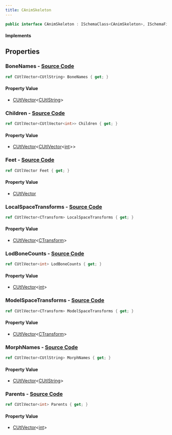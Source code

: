```yaml
---
title: CAnimSkeleton
---
```


```csharp
public interface CAnimSkeleton : ISchemaClass<CAnimSkeleton>, ISchemaField, ISchemaClass, INativeHandle
```

#### Implements

## Properties

### **BoneNames** - [Source Code](https://github.com/swiftly-solution/swiftlys2/blob/main/managed/src/SwiftlyS2.Generated/Schemas/Interfaces/CAnimSkeleton.cs#L20)

```csharp
ref CUtlVector<CUtlString> BoneNames { get; }
```

#### Property Value

- [CUtlVector](/docs/api/-1)<[CUtlString](/docs/api/shared/natives/cutlstring)>

### **Children** - [Source Code](https://github.com/swiftly-solution/swiftlys2/blob/main/managed/src/SwiftlyS2.Generated/Schemas/Interfaces/CAnimSkeleton.cs#L22)

```csharp
ref CUtlVector<CUtlVector<int>> Children { get; }
```

#### Property Value

- [CUtlVector](/docs/api/-1)<[CUtlVector](/docs/api/-1)<[int](https://learn.microsoft.com/dotnet/api/system.int32)>>

### **Feet** - [Source Code](https://github.com/swiftly-solution/swiftlys2/blob/main/managed/src/SwiftlyS2.Generated/Schemas/Interfaces/CAnimSkeleton.cs#L27)

```csharp
ref CUtlVector Feet { get; }
```

#### Property Value

- [CUtlVector](/docs/api/)

### **LocalSpaceTransforms** - [Source Code](https://github.com/swiftly-solution/swiftlys2/blob/main/managed/src/SwiftlyS2.Generated/Schemas/Interfaces/CAnimSkeleton.cs#L16)

```csharp
ref CUtlVector<CTransform> LocalSpaceTransforms { get; }
```

#### Property Value

- [CUtlVector](/docs/api/-1)<[CTransform](/docs/api/shared/natives/ctransform)>

### **LodBoneCounts** - [Source Code](https://github.com/swiftly-solution/swiftlys2/blob/main/managed/src/SwiftlyS2.Generated/Schemas/Interfaces/CAnimSkeleton.cs#L31)

```csharp
ref CUtlVector<int> LodBoneCounts { get; }
```

#### Property Value

- [CUtlVector](/docs/api/-1)<[int](https://learn.microsoft.com/dotnet/api/system.int32)>

### **ModelSpaceTransforms** - [Source Code](https://github.com/swiftly-solution/swiftlys2/blob/main/managed/src/SwiftlyS2.Generated/Schemas/Interfaces/CAnimSkeleton.cs#L18)

```csharp
ref CUtlVector<CTransform> ModelSpaceTransforms { get; }
```

#### Property Value

- [CUtlVector](/docs/api/-1)<[CTransform](/docs/api/shared/natives/ctransform)>

### **MorphNames** - [Source Code](https://github.com/swiftly-solution/swiftlys2/blob/main/managed/src/SwiftlyS2.Generated/Schemas/Interfaces/CAnimSkeleton.cs#L29)

```csharp
ref CUtlVector<CUtlString> MorphNames { get; }
```

#### Property Value

- [CUtlVector](/docs/api/-1)<[CUtlString](/docs/api/shared/natives/cutlstring)>

### **Parents** - [Source Code](https://github.com/swiftly-solution/swiftlys2/blob/main/managed/src/SwiftlyS2.Generated/Schemas/Interfaces/CAnimSkeleton.cs#L24)

```csharp
ref CUtlVector<int> Parents { get; }
```

#### Property Value

- [CUtlVector](/docs/api/-1)<[int](https://learn.microsoft.com/dotnet/api/system.int32)>


